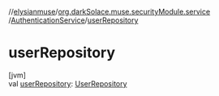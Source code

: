 //[elysianmuse](../../../index.md)/[org.darkSolace.muse.securityModule.service](../index.md)
/[AuthenticationService](index.md)/[userRepository](user-repository.md)

# userRepository

[jvm]\
val [userRepository](user-repository.md): [UserRepository](../../org.darkSolace.muse.userModule.repository/-user-repository/index.md)

